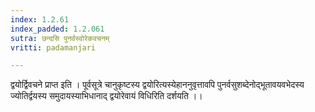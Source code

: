 ```yaml
---
index: 1.2.61
index_padded: 1.2.061
sutra: छन्दसि पुनर्वस्वोरेकवचनम्
vritti: padamanjari

---
```

द्वयोर्द्विवचने प्राप्त इति । पूर्वसूत्रे चानुकृष्टस्य द्वयोरित्यस्येहाननुवृत्तावपि पुनर्वसुशब्देनोद्भूतावयवभेदस्य ज्योतिर्द्वयस्य समुदायस्याभिधानाद् द्वयोरेवायं विधिरिति दर्शयति ।।